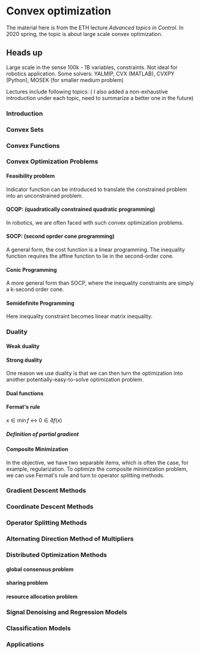 # Convex optimization
The material here is from the ETH lecture *Advanced topics in Control*. In 2020 spring, the topic is about large scale convex optimization.

## Heads up
Large scale in the sense 100k - 1B variables, constraints. Not ideal for robotics application.
Some solvers: YALMIP, CVX (MATLAB), CVXPY (Python), MOSEK (for smaller medium problem)

Lectures include following topics: ( I also added a non-exhaustive introduction under each topic, need to summarize a better one in the future)

### Introduction
### Convex Sets
### Convex Functions
### Convex Optimization Problems
#### Feasibility problem
Indicator function can be introduced to translate the constrained problem into an unconstrained problem.
#### QCQP: (quadratically constrained quadratic programming)
In robotics, we are often faced with such convex optimization problems.
#### SOCP: (second oprder cone programming)
A general form, the cost function is a linear programming. The inequality function requires the affine function to lie in the second-order cone.
#### Conic Programming
A more general form than SOCP, where the inequality constraints are simply a k-second order cone.
#### Semidefinite Programming
Here inequality constraint becomes linear matrix inequality.
### Duality
#### Weak duality
#### Strong duality
One reason we use duality is that we can then turn the optimization into another potentially-easy-to-solve optimization problem.
#### Dual functions
#### Fermat's rule
$x\in \min f$ $\leftrightarrow$ $0\in\partial f(x)$
##### Definition of partial gradient
#### Composite Minimization 
In the objective, we have two separable items, which is often the case, for example, regularization. To optimize the composite minimization problem, we can use Fermat's rule and turn to operator splitting methods.
### Gradient Descent Methods
### Coordinate Descent Methods
### Operator Splitting Methods
### Alternating Direction Method of Multipliers
### Distributed Optimization Methods
#### global consensus problem
#### sharing problem
#### resource allocation problem
### Signal Denoising and Regression Models
### Classification Models
### Applications
